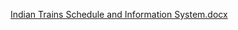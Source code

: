 [Indian Trains Schedule and Information System.docx](https://github.com/DilawarALi1300/Indian-Railway-Management-project/files/13854511/Indian.Trains.Schedule.and.Information.System.docx)
